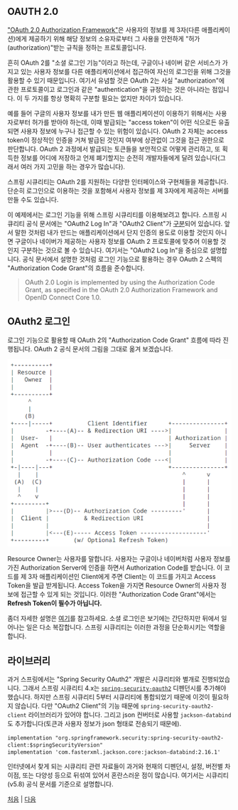 ## OAUTH 2.0
["OAuth 2.0 Authorization Framework"](https://datatracker.ietf.org/doc/html/rfc6749)은 사용자의 정보를 제 3자(다른 애플리케이션)에게 제공하기 위해 해당 정보의 소유자로부터 그 사용을 안전하게 "허가(authorization)"받는 규칙을 정하는 프로토콜입니다.

흔히 OAuth 2를 "소셜 로그인 기능"이라고 하는데, 구글이나 네이버 같은 서비스가 가지고 있는 사용자 정보를 다른 애플리케이션에서 접근하여 자신의 로그인을 위해 그것을 활용할 수 있기 때문입니다. 여기서 유념할 것은 OAuth 2는 사실 "authorization"에 관한 프로토콜이고 로그인과 같은 "authentication"을 규정하는 것은 아니라는 점입니다. 이 두 가지를 항상 명확히 구분할 필요는 없지만 차이가 있습니다.  

예를 들어 구글의 사용자 정보를 내가 만든 웹 애플리케이션이 이용하기 위해서는 사용자로부터 허가를 받아야 하는데, 이때 발급되는 "access token"이 어떤 식으로든 유출되면 사용자 정보에 누구나 접근할 수 있는 위험이 있습니다. OAuth 2 자체는 access token이 정상적인 인증을 거쳐 발급된 것인지 여부에 상관없이 그것을 접근 권한으로 판단합니다. OAuth 2 과정에서 발급되는 토큰들을 보안적으로 어떻게 관리하고, 또 획득한 정보를 어디에 저장하고 언제 폐기할지는 순전히 개발자들에게 달려 있습니다(그래서 여러 가지 고민을 하는 경우가 많습니다).

스프링 시큐리티는 OAuth 2를 지원하는 다양한 인터페이스와 구현체들을 제공합니다. 단순히 로그인으로 이용하는 것을 포함해서 사용자 정보를 제 3자에게 제공하는 서버를 만들 수도 있습니다.

이 예제에서는 로그인 기능을 위해 스프링 시큐리티를 이용해보려고 합니다. 스프링 시큐리티 공식 문서에는 "OAuth2 Log In"과 "OAuth2 Client"가 [구분](https://docs.spring.io/spring-security/reference/5.8/servlet/oauth2/index.html)되어 있습니다. 앞서 말한 것처럼 내가 만드는 애플리케이션에서 단지 인증의 용도로 이용할 것인지 아니면 구글이나 네이버가 제공하는 사용자 정보를 OAuth 2 프로토콜에 맞추어 이용할 것인지 구분하는 것으로 볼 수 있습니다. 여기서는 "OAuth2 Log In"을 중심으로 설명합니다. 공식 문서에서 설명한 것처럼 로그인 기능으로 활용하는 경우 OAuth 2 스펙의 "Authorization Code Grant"의 흐름을 준수합니다.

>OAuth 2.0 Login is implemented by using the Authorization Code Grant, as specified in the OAuth 2.0 Authorization Framework and OpenID Connect Core 1.0.


## OAuth2 로그인
로그인 기능으로 활용할 때 OAuth 2의 "Authorization Code Grant" 흐름에 따라 진행됩니다. OAuth 2 공식 문서의 그림을 그대로 옮겨 보겠습니다. 

![fig03](../img/fig03.png)

Resource Owner는 사용자를 말합니다. 사용자는 구글이나 네이버처럼 사용자 정보를 가진 Authorization Server에 인증을 하면서 Authorization Code를 받습니다. 이 코드를 제 3자 애플리케이션인 Client에게 주면 Client는 이 코드를 가지고 Access Token을 발급 받게됩니다. Access Token을 가지면 Resource Owner의 사용자 정보에 접근할 수 있게 되는 것입니다. 이러한 "Authorization Code Grant"에서는 <b>Refresh Token이 필수가 아닙니다.</b>  

좀더 자세한 설명은 [여기](https://datatracker.ietf.org/doc/html/rfc6749#section-4.1)를 참고하세요. 소셜 로그인은 보기에는 간단하지만 뒤에서 일어나는 일은 다소 복잡합니다. 스프링 시큐리티는 이러한 과정을 단순화시키는 역할을 합니다. 

## 라이브러리 
과거 스프링에서는 "Spring Security OAuth2" 개발은 시큐리티와 별개로 진행되었습니다. 그래서 스프링 시큐리티 4.x는 [`spring-security-oauth2`](https://mvnrepository.com/artifact/org.springframework.security.oauth/spring-security-oauth2/2.5.2.RELEASE) 디펜던시를 추가해야 했습니다. 하지만 스프링 시큐리티 5부터 시큐리티에 통합되었기 때문에 이것이 필요하지 않습니다. 다만 "OAuth2 Client"의 기능 때문에 `spring-security-oauth2-client` 라이브러리가 있어야 합니다. 그리고 json 컨버터로 사용할 `jackson-databind`도 추가합니다(토큰과 사용자 정보가 json 형태로 전송되기 때문에).

```
implementation "org.springframework.security:spring-security-oauth2-client:$springSecurityVersion"
implementation 'com.fasterxml.jackson.core:jackson-databind:2.16.1'
```
인터넷에서 찾게 되는 시큐리티 관련 자료들이 과거와 현재의 디펜던시, 설정, 버전별 차이점, 또는 다양성 등으로 뒤섞여 있어서 혼란스러운 점이 많습니다. 여기서는 시큐리티(v5.8) 공식 문서를 기준으로 설명합니다.


[처음](../README.md) | [다음](../06/README.md)
